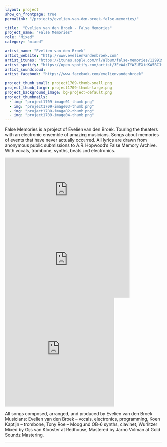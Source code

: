 ```yaml
---
layout: project
show_on_frontpage: true
permalink: "/projects/evelien-van-den-broek-false-memories/"

title:  "Evelien van den Broek - False Memories"
project_name: "False Memories"
role: "Mixed"
category: "mixed"

artist_name: "Evelien van den Broek"
artist_website: "http://www.evelienvandenbroek.com"
artist_itunes: "https://itunes.apple.com/nl/album/false-memories/1299193608?l=en"
artist_spotify: "https://open.spotify.com/artist/3EeAAzTYWZUEXidKA5BCJf"
artist_soundcloud: 
artist_facebook: "https://www.facebook.com/evelienvandenbroek"

project_thumb_small: project1709-thumb-small.png
project_thumb_large: project1709-thumb-large.png
project_background_image: bg-project-default.png
project_thumbnails:
  - img: "project1709-image01-thumb.png"
  - img: "project1709-image03-thumb.png"
  - img: "project1709-image02-thumb.png"
  - img: "project1709-image04-thumb.png"
---
```


False Memories is a project of Evelien van den Broek. Touring the theaters with an electronic ensemble of amazing musicians.
Songs about memories of events that have never actually occurred. All lyrics are drawn from anonymous public submissions to A.R. Hopwood’s False Memory Archive. With vocals, trombone, synths, beats and electronics.

<iframe width="400" height="225" src="https://www.youtube.com/embed/fZX1TvUH9nk?rel=0" frameborder="0" gesture="media" allow="encrypted-media" allowfullscreen></iframe>

<iframe width="400" height="225" src="https://www.youtube.com/embed/0zBOSrNp7k4?rel=0" frameborder="0" gesture="media" allow="encrypted-media" allowfullscreen></iframe>

<iframe style="border: 0; width: 350px; height: 350px;" src="https://bandcamp.com/EmbeddedPlayer/album=3086864903/size=large/bgcol=ffffff/linkcol=0687f5/minimal=true/transparent=true/" seamless><a href="http://evelienvandenbroek.bandcamp.com/album/false-memories">False Memories by Evelien van den Broek</a></iframe>

All songs composed, arranged, and produced by Evelien van den Broek
Musicians: Evelien van den Broek – vocals, electronics, programming, Koen Kaptijn – trombone, Tony Roe – Moog and OB-6 synths, clavinet, Wurlitzer
Mixed by Gijs van Klooster at Redhouse, Mastered by Jarno Volman at Gold Soundz Mastering.

---
